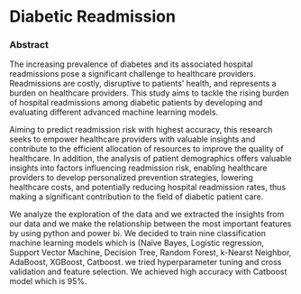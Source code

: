 # Diabetic Readmission

### Abstract
The increasing prevalence of diabetes and its associated hospital readmissions pose a significant challenge to healthcare providers. Readmissions are costly, disruptive to patients’ health, and represents a burden on healthcare providers. This study aims to tackle the rising burden of hospital readmissions among diabetic patients by developing and evaluating different advanced machine learning models.
<br>

Aiming to predict readmission risk with highest accuracy, this research seeks to empower healthcare providers with valuable insights and contribute to the efficient allocation of resources to improve the quality of healthcare. In addition, the analysis of patient demographics offers valuable insights into factors influencing readmission risk, enabling healthcare providers to develop personalized prevention strategies, lowering healthcare costs, and potentially reducing hospital readmission rates, thus making a significant contribution to the field of diabetic patient care.
<br>

We analyze the exploration of the data and we extracted the insights from our data and we make the relationship between the most important features by using python and power bi. We decided to train nine classification machine learning models which is (Naïve Bayes, Logistic regression, Support Vector Machine, Decision Tree, Random Forest, k-Nearst Neighbor, AdaBoost, XGBoost, Catboost. we tried hyperparameter tuning and cross validation and feature selection. We achieved high accuracy with Catboost model which is 95%.
